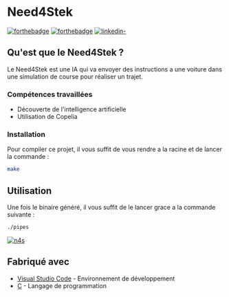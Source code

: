 # Need4Stek

[![forthebadge](http://forthebadge.com/images/badges/built-with-love.svg)](https://github.com/Gaetandrt)  [![forthebadge](https://forthebadge.com/images/badges/made-with-c.svg)](https://fr.wikipedia.org/wiki/C_(langage))  [![linkedin-](https://user-images.githubusercontent.com/91087072/175767199-5ecadc72-20a2-42dc-a24f-3a601bba5ddb.svg)](https://www.linkedin.com/in/gaetan-darrort/)


## Qu'est que le Need4Stek ?

Le Need4Stek est une IA qui va envoyer des instructions a une voiture dans une simulation de course pour réaliser un trajet.

### Compétences travaillées

- Découverte de l'intelligence artificielle
- Utilisation de Copelia

### Installation

Pour compiler ce projet, il vous suffit de vous rendre a la racine et de lancer la commande :

```bash
make
```

## Utilisation

Une fois le binaire généré, il vous suffit de le lancer grace a la commande suivante :

```bash
./pipes
```

[![n4s](https://user-images.githubusercontent.com/91087072/176387865-b9b08e54-db3a-43c4-a864-e3d83eedf7d0.png)](https://user-images.githubusercontent.com/91087072/176387865-b9b08e54-db3a-43c4-a864-e3d83eedf7d0.png)


## Fabriqué avec

* [Visual Studio Code](https://code.visualstudio.com/) - Environnement de développement
* [C](https://fr.wikipedia.org/wiki/C_(langage)) - Langage de programmation
